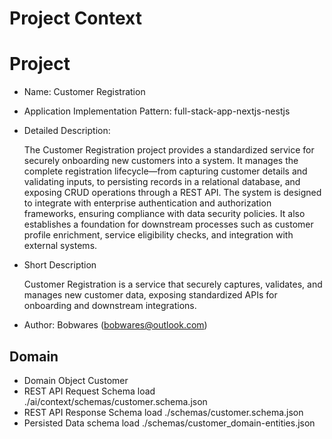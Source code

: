 # Project Context

# Project 

- Name: Customer Registration
- Application Implementation Pattern:  full-stack-app-nextjs-nestjs
- Detailed Description:

  The Customer Registration project provides a standardized service for securely onboarding new customers into a system. It manages the complete registration lifecycle—from capturing customer details and validating inputs, to persisting records in a relational database, and exposing CRUD operations through a REST API. The system is designed to integrate with enterprise authentication and authorization frameworks, ensuring compliance with data security policies. It also establishes a foundation for downstream processes such as customer profile enrichment, service eligibility checks, and integration with external systems.

- Short Description

    Customer Registration is a service that securely captures, validates, and manages new customer data, exposing standardized APIs for onboarding and downstream integrations.


- Author: Bobwares ([bobwares@outlook.com](mailto:bobwares@outlook.com)) 


## Domain
- Domain Object
  Customer
- REST API Request Schema
  load ./ai/context/schemas/customer.schema.json
- REST API Response Schema
  load ./schemas/customer.schema.json
- Persisted Data schema
    load ./schemas/customer_domain-entities.json